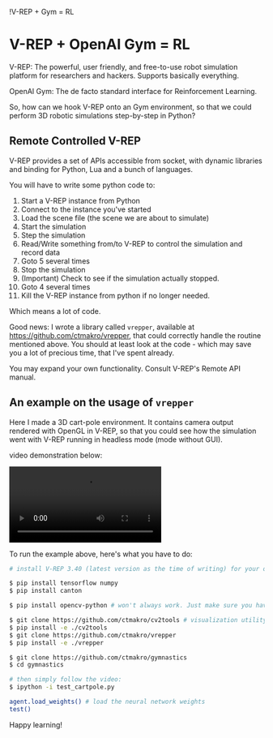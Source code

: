 !V-REP + Gym = RL

# V-REP + OpenAI Gym = RL

V-REP: The powerful, user friendly, and free-to-use robot simulation platform for researchers and hackers. Supports basically everything.

OpenAI Gym: The de facto standard interface for Reinforcement Learning.

So, how can we hook V-REP onto an Gym environment, so that we could perform 3D robotic simulations step-by-step in Python?

## Remote Controlled V-REP

V-REP provides a set of APIs accessible from socket, with dynamic libraries and binding for Python, Lua and a bunch of languages.

You will have to write some python code to:

1. Start a V-REP instance from Python
2. Connect to the instance you've started
3. Load the scene file (the scene we are about to simulate)
4. Start the simulation
5. Step the simulation
6. Read/Write something from/to V-REP to control the simulation and record data
7. Goto 5 several times
8. Stop the simulation
9. (Important) Check to see if the simulation actually stopped.
10. Goto 4 several times
11. Kill the V-REP instance from python if no longer needed.

Which means a lot of code.

Good news: I wrote a library called `vrepper`, available at <https://github.com/ctmakro/vrepper>, that could correctly handle the routine mentioned above. You should at least look at the code - which may save you a lot of precious time, that I've spent already.

You may expand your own functionality. Consult V-REP's Remote API manual.

## An example on the usage of `vrepper`

Here I made a 3D cart-pole environment. It contains camera output rendered with OpenGL in V-REP, so that you could see how the simulation went with V-REP running in headless mode (mode without GUI).

video demonstration below:

<video controls loop autoplay src="vrep.mp4"></video>

To run the example above, here's what you have to do:

```bash
# install V-REP 3.40 (latest version as the time of writing) for your operating system. Make sure the vrep executable is in your PATH variable.

$ pip install tensorflow numpy
$ pip install canton

$ pip install opencv-python # won't always work. Just make sure you have OpenCV3 installed, and you could "import cv2" in Python.

$ git clone https://github.com/ctmakro/cv2tools # visualization utility
$ pip install -e ./cv2tools
$ git clone https://github.com/ctmakro/vrepper
$ pip install -e ./vrepper

$ git clone https://github.com/ctmakro/gymnastics
$ cd gymnastics

# then simply follow the video:
$ ipython -i test_cartpole.py

agent.load_weights() # load the neural network weights
test()

```

Happy learning!
